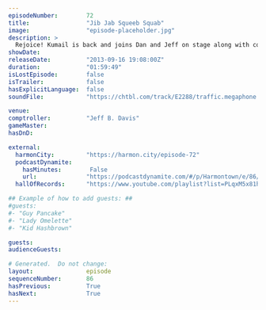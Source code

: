 ```yaml
---
episodeNumber:        72
title:                "Jib Jab Squeeb Squab"
image:                "episode-placeholder.jpg"
description: >
  Rejoice! Kumail is back and joins Dan and Jeff on stage along with comedians John Roy, James Adomian and the entire front row.
showDate:             
releaseDate:          "2013-09-16 19:08:00Z"
duration:             "01:59:49"
isLostEpisode:        false
isTrailer:            false
hasExplicitLanguage:  false
soundFile:            "https://chtbl.com/track/E2288/traffic.megaphone.fm/STA8798524951.mp3?updated=1555610463"

venue:                
comptroller:          "Jeff B. Davis"
gameMaster:           
hasDnD:               

external:
  harmonCity:         "https://harmon.city/episode-72"
  podcastDynamite:
    hasMinutes:        False
    url:              "https://podcastdynamite.com/#/p/Harmontown/e/86/72"
  hallOfRecords:      "https://www.youtube.com/playlist?list=PLqxM5x81hNOZbsDYyen-k1twLwcGDINnr"

## Example of how to add guests: ##
#guests:
#- "Guy Pancake"
#- "Lady Omelette"
#- "Kid Hashbrown"

guests:
audienceGuests:

# Generated.  Do not change:
layout:               episode
sequenceNumber:       86
hasPrevious:          True
hasNext:              True
---
```


<!-- The episode description will be rendered here -->
<!-- Add your content below here -->


